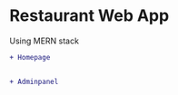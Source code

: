 # Restaurant Web App
Using MERN stack

```diff
+ Homepage
```

<img src="https://user-images.githubusercontent.com/45434391/129958836-a5b3a492-3781-446f-b2c0-be954b4d2788.png" alt=""/>

```diff
+ Adminpanel
```
<img src="https://user-images.githubusercontent.com/45434391/129964163-738b527d-d47a-45e3-8ef9-947dcad8a479.png" alt=""/>
